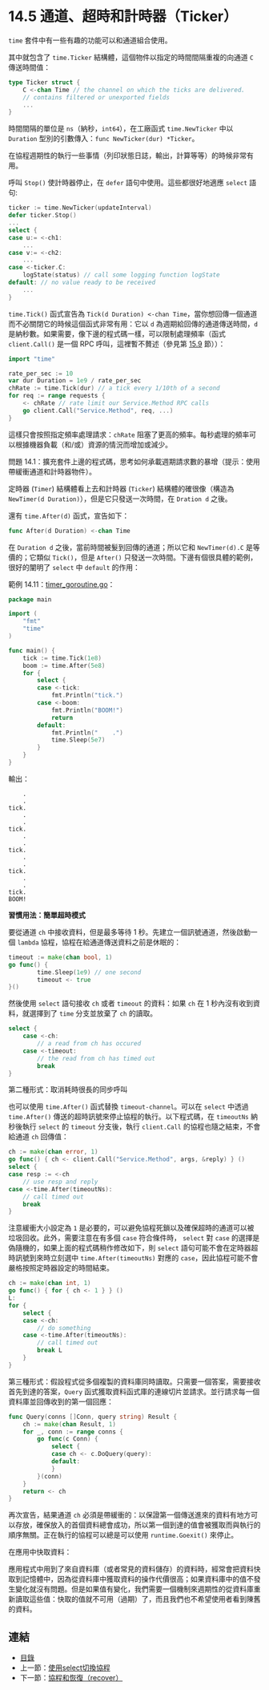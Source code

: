 # 14.5 通道、超時和計時器（Ticker）

`time` 套件中有一些有趣的功能可以和通道組合使用。

其中就包含了 `time.Ticker` 結構體，這個物件以指定的時間間隔重複的向通道 `C` 傳送時間值：

```go
type Ticker struct {
    C <-chan Time // the channel on which the ticks are delivered.
    // contains filtered or unexported fields
    ...
}
```

時間間隔的單位是 `ns`（納秒，`int64`），在工廠函式 `time.NewTicker` 中以 `Duration` 型別的引數傳入：`func NewTicker(dur) *Ticker`。

在協程週期性的執行一些事情（列印狀態日誌，輸出，計算等等）的時候非常有用。

呼叫 `Stop()` 使計時器停止，在 `defer` 語句中使用。這些都很好地適應 `select` 語句:

```go
ticker := time.NewTicker(updateInterval)
defer ticker.Stop()
...
select {
case u:= <-ch1:
    ...
case v:= <-ch2:
    ...
case <-ticker.C:
    logState(status) // call some logging function logState
default: // no value ready to be received
    ...
}
```

`time.Tick()` 函式宣告為 `Tick(d Duration) <-chan Time`，當你想回傳一個通道而不必關閉它的時候這個函式非常有用：它以 `d` 為週期給回傳的通道傳送時間，`d` 是納秒數。如果需要，像下邊的程式碼一樣，可以限制處理頻率（函式 `client.Call()` 是一個 RPC 呼叫，這裡暫不贅述（參見第 [15.9](15.9.md) 節））：

```go
import "time"

rate_per_sec := 10
var dur Duration = 1e9 / rate_per_sec
chRate := time.Tick(dur) // a tick every 1/10th of a second
for req := range requests {
    <- chRate // rate limit our Service.Method RPC calls
    go client.Call("Service.Method", req, ...)
}
```

這樣只會按照指定頻率處理請求：`chRate` 阻塞了更高的頻率。每秒處理的頻率可以根據機器負載（和/或）資源的情況而增加或減少。

問題 14.1：擴充套件上邊的程式碼，思考如何承載週期請求數的暴增（提示：使用帶緩衝通道和計時器物件）。

定時器 (`Timer`)  結構體看上去和計時器 (`Ticker`) 結構體的確很像（構造為 `NewTimer(d Duration)`），但是它只發送一次時間，在 `Dration d` 之後。

還有 `time.After(d)` 函式，宣告如下：

```go
func After(d Duration) <-chan Time
```

在 `Duration d` 之後，當前時間被髮到回傳的通道；所以它和 `NewTimer(d).C` 是等價的；它類似 `Tick()`，但是 `After()` 只發送一次時間。下邊有個很具體的範例，很好的闡明了 `select` 中 `default` 的作用：

範例 14.11：[timer_goroutine.go](examples/chapter_14/timer_goroutine.go)：

```go
package main

import (
	"fmt"
	"time"
)

func main() {
	tick := time.Tick(1e8)
	boom := time.After(5e8)
	for {
		select {
		case <-tick:
			fmt.Println("tick.")
		case <-boom:
			fmt.Println("BOOM!")
			return
		default:
			fmt.Println("    .")
			time.Sleep(5e7)
		}
	}
}
```

輸出：

```
    .
    .
tick.
    .
    .
tick.
    .
    .
tick.
    .
    .
tick.
    .
    .
tick.
BOOM!
```

**習慣用法：簡單超時模式**

要從通道 `ch` 中接收資料，但是最多等待 1 秒。先建立一個訊號通道，然後啟動一個 `lambda` 協程，協程在給通道傳送資料之前是休眠的：

```go
timeout := make(chan bool, 1)
go func() {
        time.Sleep(1e9) // one second
        timeout <- true
}()
```

然後使用 `select` 語句接收 `ch` 或者 `timeout` 的資料：如果 `ch` 在 1 秒內沒有收到資料，就選擇到了 `time` 分支並放棄了 `ch` 的讀取。

```go
select {
    case <-ch:
        // a read from ch has occured
    case <-timeout:
        // the read from ch has timed out
        break
}
```

第二種形式：取消耗時很長的同步呼叫

也可以使用 `time.After()` 函式替換 `timeout-channel`。可以在 `select` 中透過 `time.After()` 傳送的超時訊號來停止協程的執行。以下程式碼，在 `timeoutNs` 納秒後執行 `select` 的 `timeout` 分支後，執行 `client.Call` 的協程也隨之結束，不會給通道 `ch` 回傳值：

```go
ch := make(chan error, 1)
go func() { ch <- client.Call("Service.Method", args, &reply) } ()
select {
case resp := <-ch
    // use resp and reply
case <-time.After(timeoutNs):
    // call timed out
    break
}
```

注意緩衝大小設定為 `1` 是必要的，可以避免協程死鎖以及確保超時的通道可以被垃圾回收。此外，需要注意在有多個 `case` 符合條件時， `select` 對 `case` 的選擇是偽隨機的，如果上面的程式碼稍作修改如下，則 `select` 語句可能不會在定時器超時訊號到來時立刻選中 `time.After(timeoutNs)` 對應的 `case`，因此協程可能不會嚴格按照定時器設定的時間結束。

```go
ch := make(chan int, 1)
go func() { for { ch <- 1 } } ()
L:
for {
    select {
    case <-ch:
        // do something
    case <-time.After(timeoutNs):
        // call timed out
        break L
    }
}
```

第三種形式：假設程式從多個複製的資料庫同時讀取。只需要一個答案，需要接收首先到達的答案，`Query` 函式獲取資料函式庫的連線切片並請求。並行請求每一個資料庫並回傳收到的第一個回應：

```go
func Query(conns []Conn, query string) Result {
    ch := make(chan Result, 1)
    for _, conn := range conns {
        go func(c Conn) {
            select {
            case ch <- c.DoQuery(query):
            default:
            }
        }(conn)
    }
    return <- ch
}
```

再次宣告，結果通道 `ch` 必須是帶緩衝的：以保證第一個傳送進來的資料有地方可以存放，確保放入的首個資料總會成功，所以第一個到達的值會被獲取而與執行的順序無關。正在執行的協程可以總是可以使用 `runtime.Goexit()` 來停止。


在應用中快取資料：

應用程式中用到了來自資料庫（或者常見的資料儲存）的資料時，經常會把資料快取到記憶體中，因為從資料庫中獲取資料的操作代價很高；如果資料庫中的值不發生變化就沒有問題。但是如果值有變化，我們需要一個機制來週期性的從資料庫重新讀取這些值：快取的值就不可用（過期）了，而且我們也不希望使用者看到陳舊的資料。

## 連結

- [目錄](directory.md)
- 上一節：[使用select切換協程](14.4.md)
- 下一節：[協程和恢復（recover）](14.6.md)
